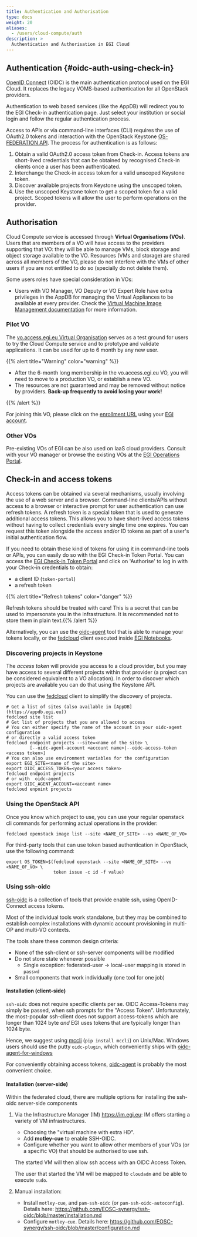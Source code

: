 ```yaml
---
title: Authentication and Authorisation
type: docs
weight: 20
aliases:
  - /users/cloud-compute/auth
description: >
  Authentication and Authorisation in EGI Cloud
---
```


## Authentication {#oidc-auth-using-check-in}

[OpenID Connect](http://openid.net/connect/) (OIDC) is the main authentication protocol
used on the EGI Cloud. It replaces the legacy VOMS-based authentication for all
OpenStack providers.

Authentication to web based services (like the AppDB) will redirect you to the
EGI Check-in authentication page. Just select your institution or social login
and follow the regular authentication process.

Access to APIs or via command-line interfaces (CLI) requires the use of OAuth2.0
tokens and interaction with the OpenStack Keystone
[OS-FEDERATION API](https://developer.openstack.org/api-ref/identity/v3-ext/index.html#os-federation-api).
The process for authentication is as follows:

1. Obtain a valid OAuth2.0 access token from Check-in. Access tokens are
   short-lived credentials that can be obtained by recognised Check-in clients
   once a user has been authenticated.
1. Interchange the Check-in access token for a valid unscoped Keystone token.
1. Discover available projects from Keystone using the unscoped token.
1. Use the unscoped Keystone token to get a scoped token for a valid project.
   Scoped tokens will allow the user to perform operations on the provider.

## Authorisation

Cloud Compute service is accessed through **Virtual Organisations (VOs)**. Users
that are members of a VO will have access to the providers supporting that VO:
they will be able to manage VMs, block storage and object storage available to
the VO. Resources (VMs and storage) are shared across all members of the VO,
please do not interfere with the VMs of other users if you are not entitled to
do so (specially do not delete them).

Some users roles have special consideration in VOs:

- Users with VO Manager, VO Deputy or VO Expert Role have extra privileges in
  the AppDB for managing the Virtual Appliances to be available at every
  provider. Check the [Virtual Machine Image Management documentation](../images)
  for more information.

### Pilot VO

The
[vo.access.egi.eu Virtual Organisation](https://operations-portal.egi.eu/vo/view/voname/vo.access.egi.eu)
serves as a test ground for users to try the Cloud Compute service and to
prototype and validate applications. It can be used for up to 6 month by any new
user.

{{% alert title="Warning" color="warning" %}}

- After the 6-month long membership in the vo.access.egi.eu VO, you will need to
  move to a production VO, or establish a new VO.
- The resources are not guaranteed and may be removed without notice by
  providers. **Back-up frequently to avoid losing your work!**

{{% /alert %}}

For joining this VO, please click on the
[enrollment URL](https://aai.egi.eu/registry/co_petitions/start/coef:240)
using your [EGI account](../../../aai/check-in/).

### Other VOs

Pre-existing VOs of EGI can be also used on IaaS cloud providers. Consult with
your VO manager or browse the existing VOs at the
[EGI Operations Portal](https://operations-portal.egi.eu/vo/a/list).

## Check-in and access tokens

Access tokens can be obtained via several mechanisms, usually involving the use
of a web server and a browser. Command-line clients/APIs without access to a
browser or interactive prompt for user authentication can use refresh tokens. A
refresh token is a special token that is used to generate additional access
tokens. This allows you to have short-lived access tokens without having to
collect credentials every single time one expires. You can request this token
alongside the access and/or ID tokens as part of a user's initial authentication
flow.

If you need to obtain these kind of tokens for using it in command-line tools or APIs,
you can easily do so with the EGI Check-in Token Portal. You can access the
[EGI Check-in Token Portal](https://aai.egi.eu/token) and click on
\'Authorise\' to log in with your Check-in credentials to obtain:

- a client ID (`token-portal`)
- a refresh token

{{% alert title="Refresh tokens" color="danger" %}}

Refresh tokens should be treated with care! This is a secret that can be used to
impersonate you in the infrastructure. It is recommended not to store them in
plain text.{{% /alert %}}

Alternatively, you can use the
[oidc-agent](https://indigo-dc.gitbook.io/oidc-agent/user/oidc-gen/provider/egi)
tool that is able to manage your tokens locally, or the
[fedcloud](https://fedcloudclient.fedcloud.eu/) client executed inside
[EGI Notebooks](../../../dev-env/notebooks/integration/#fedcloud-client).

### Discovering projects in Keystone

The _access token_ will provide you access to a cloud provider, but you may have
access to several different projects within that provider (a project can be
considered equivalent to a VO allocation). In order to discover which projects
are available you can do that using the Keystone API.

You can use the [fedcloud](https://fedcloudclient.fedcloud.eu/) client to
simplify the discovery of projects.

```shell
# Get a list of sites (also available in [AppDB](https://appdb.egi.eu))
fedcloud site list
# Get list of projects that you are allowed to access
# You can either specify the name of the account in your oidc-agent configuration
# or directly a valid access token
fedcloud endpoint projects --site=<name of the site> \
         [--oidc-agent-account <account name>|--oidc-access-token <access token>]
# You can also use environment variables for the configuration
export EGI_SITE=<name of the site>
export OIDC_ACCESS_TOKEN=<your access token>
fedcloud endpoint projects
# or with  oidc-agent
export OIDC_AGENT_ACCOUNT=<account name>
fedcloud enpoint projects
```

### Using the OpenStack API

Once you know which project to use, you can use your regular openstack cli
commands for performing actual operations in the provider:

```shell
fedcloud openstack image list --site <NAME_OF_SITE> --vo <NAME_OF_VO>
```

For third-party tools that can use token based authentication in OpenStack, use
the following command:

```shell
export OS_TOKEN=$(fedcloud openstack --site <NAME_OF_SITE> --vo <NAME_OF_VO> \
                  token issue -c id -f value)
```

### Using ssh-oidc

[ssh-oidc](https://github.com/EOSC-synergy/ssh-oidc) is a collection of
tools that provide enable ssh, using OpenID-Connect access tokens.

Most of the individual tools work standalone, but they may be combined to
establish complex installations with dynamic account provisioning in
multi-OP and multi-VO contexts.

The tools share these common design criteria:

- None of the ssh-client or ssh-server components will be modified
- Do not store state whenever possible
  - Single exception: federated-user -> local-user mapping is stored in `passwd`
- Small components that work individually (one tool for one job)

#### Installation (client-side)

`ssh-oidc` does not require specific clients per se. OIDC Access-Tokens
may simply be passed, when ssh prompts for the "Access Token".
Unfortunately, the most-popular ssh-client does not support access-tokens
which are longer than 1024 byte _and_ EGI uses tokens that are typically
longer than 1024 byte.

Hence, we suggest using [mccli](https://mccli.readthedocs.org) (`pip
install mccli`) on Unix/Mac. Windows users should use the putty
`oidc-plugin`, which conveniently ships with
[oidc-agent-for-windows](http://repo.data.kit.edu/windows/oidc-agent/)

For conveniently obtaining access tokens,
[oidc-agent](https://indigo-dc.gitbook.io/oidc-agent) is probably the most
convenient choice.

#### Installation (server-side)

Within the federated cloud, there are multiple options for installing
the ssh-oidc server-side components

1. Via the Infrastructure Manager (IM) <https://im.egi.eu>: IM offers
   starting a variety of VM infrastructures.
   - Choosing the "virtual machine with extra HD".
   - Add **motley-cue** to enable SSH-OIDC.
   - Configure whether you want to allow other members of your VOs (or a
       specific VO) that should be authorised to use ssh.

   The started VM will then allow ssh access with an OIDC Access Token.

   The user that started the VM will be mapped to `cloudadm` and be able to execute
   `sudo`.

1. Manual installation:
    - Install `motley-cue`, and `pam-ssh-oidc` (or
      `pam-ssh-oidc-autoconfig`). Details here:
          <https://github.com/EOSC-synergy/ssh-oidc/blob/master/installation.md>
    - Configure `motley-cue`. Details here:
        <https://github.com/EOSC-synergy/ssh-oidc/blob/master/configuration.md>

